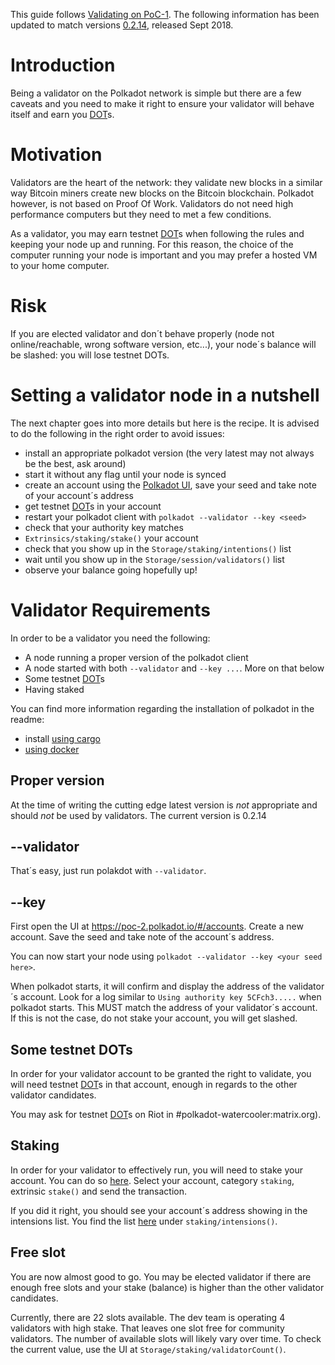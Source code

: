 This guide follows [Validating on PoC-1](https://github.com/paritytech/polkadot/wiki/Validating-on-PoC-1).
The following information has been updated to match versions [0.2.14](https://github.com/paritytech/polkadot/releases/tag/v0.2.14), released Sept 2018.

# Introduction

Being a validator on the Polkadot network is simple but there are a few caveats and you need to make it right to ensure your validator will behave itself and earn you [DOT](https://github.com/paritytech/polkadot/wiki/DOT)s.

# Motivation

Validators are the heart of the network: they validate new blocks in a similar way Bitcoin miners create new blocks on the Bitcoin blockchain. Polkadot however, is not based on Proof Of Work. Validators do not need high performance computers but they need to met a few conditions.

As a validator, you may earn testnet [DOT](https://github.com/paritytech/polkadot/wiki/DOT)s when following the rules and keeping your node up and running. For this reason, the choice of the computer running your node is important and you may prefer a hosted VM to your home computer.

# Risk

If you are elected validator and don´t behave properly (node not online/reachable, wrong software version, etc...), your node´s balance will be slashed: you will lose testnet DOTs.

# Setting a validator node in a nutshell

The next chapter goes into more details but here is the recipe.
It is advised to do the following in the right order to avoid issues:
- install an appropriate polkadot version (the very latest may not always be the best, ask around)
- start it without any flag until your node is synced
- create an account using the [Polkadot UI](https://github.com/paritytech/polkadot/wiki/Polkadot-UI), save your seed and take note of your account´s address
- get testnet [DOT](https://github.com/paritytech/polkadot/wiki/DOT)s in your account
- restart your polkadot client with `polkadot --validator --key <seed>`
- check that your authority key matches
- `Extrinsics/staking/stake()` your account
- check that you show up in the `Storage/staking/intentions()` list
- wait until you show up in the `Storage/session/validators()` list
- observe your balance going hopefully up!

# Validator Requirements

In order to be a validator you need the following:
- A node running a proper version of the polkadot client
- A node started with both `--validator` and `--key ...`. More on that below
- Some testnet [DOT](https://github.com/paritytech/polkadot/wiki/DOT)s
- Having staked

You can find more information regarding the installation of polkadot in the readme:
- install [using cargo](https://github.com/paritytech/polkadot/blob/master/README.adoc#1-to-play)
- [using docker](https://github.com/paritytech/polkadot/blob/master/README.adoc#4-using-docker)

## Proper version

At the time of writing the cutting edge latest version is *not* appropriate and should *not* be used by validators. The current version is 0.2.14

## --validator

That´s easy, just run polakdot with `--validator`.

## --key

First open the UI at https://poc-2.polkadot.io/#/accounts. Create a new account.
Save the seed and take note of the account´s address.

You can now start your node using `polkadot --validator --key <your seed here>`.

When polkadot starts, it will confirm and display the address of the validator´s account.
Look for a log similar to `Using authority key 5CFch3.....` when polkadot starts. This MUST match the address of your validator´s account. If this is not the case, do not stake your account, you will get slashed.

## Some testnet DOTs

In order for your validator account to be granted the right to validate, you will need testnet [DOT](https://github.com/paritytech/polkadot/wiki/DOT)s in that account, enough in regards to the other validator candidates.

You may ask for testnet [DOT](https://github.com/paritytech/polkadot/wiki/DOT)s on Riot in #polkadot-watercooler:matrix.org).

## Staking

In order for your validator to effectively run, you will need to stake your account.
You can do so [here](https://poc-2.polkadot.io/#/extrinsics). Select your account, category `staking`, extrinsic `stake()` and send the transaction.

If you did it right, you should see your account´s address showing in the intensions list. You find the list [here](https://poc-2.polkadot.io/#/storage) under `staking/intensions()`.

## Free slot

You are now almost good to go. You may be elected validator if there are enough free slots and your stake (balance) is higher than the other validator candidates.

Currently, there are 22 slots available. The dev team is operating 4 validators with high stake. That leaves one slot free for community validators. The number of available slots will likely vary over time. To check the current value, use the UI at `Storage/staking/validatorCount()`.


